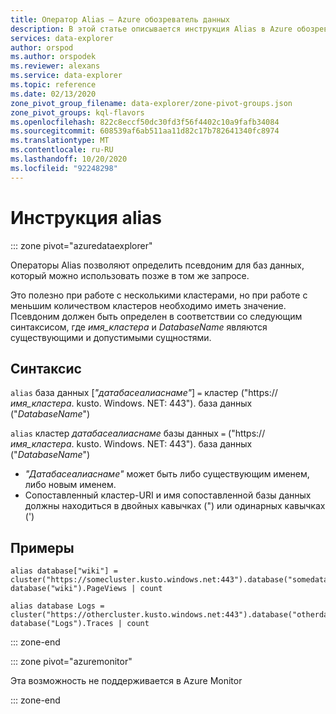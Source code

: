 ```yaml
---
title: Оператор Alias — Azure обозреватель данных
description: В этой статье описывается инструкция Alias в Azure обозреватель данных.
services: data-explorer
author: orspod
ms.author: orspodek
ms.reviewer: alexans
ms.service: data-explorer
ms.topic: reference
ms.date: 02/13/2020
zone_pivot_group_filename: data-explorer/zone-pivot-groups.json
zone_pivot_groups: kql-flavors
ms.openlocfilehash: 822c8eccf50dc30fd3f56f4402c10a9fafb34084
ms.sourcegitcommit: 608539af6ab511aa11d82c17b782641340fc8974
ms.translationtype: MT
ms.contentlocale: ru-RU
ms.lasthandoff: 10/20/2020
ms.locfileid: "92248298"
---
```

# <a name="alias-statement"></a>Инструкция alias

::: zone pivot="azuredataexplorer"

Операторы Alias позволяют определить псевдоним для баз данных, который можно использовать позже в том же запросе.

Это полезно при работе с несколькими кластерами, но при работе с меньшим количеством кластеров необходимо иметь значение.
Псевдоним должен быть определен в соответствии со следующим синтаксисом, где *имя_кластера* и *DatabaseName* являются существующими и допустимыми сущностями.

## <a name="syntax"></a>Синтаксис

`alias` база данных [*"датабасеалиаснаме"*] `=` кластер ("https://*имя_кластера*. kusto. Windows. NET: 443"). база данных ("*DatabaseName*")

`alias` кластер *датабасеалиаснаме* базы данных `=` ("https://*имя_кластера*. kusto. Windows. NET: 443"). база данных ("*DatabaseName*")

* *"Датабасеалиаснаме"* может быть либо существующим именем, либо новым именем.
* Сопоставленный кластер-URI и имя сопоставленной базы данных должны находиться в двойных кавычках (") или одинарных кавычках (')

## <a name="examples"></a>Примеры

```kusto
alias database["wiki"] = cluster("https://somecluster.kusto.windows.net:443").database("somedatabase");
database("wiki").PageViews | count 
```

```kusto
alias database Logs = cluster("https://othercluster.kusto.windows.net:443").database("otherdatabase");
database("Logs").Traces | count 
```

::: zone-end

::: zone pivot="azuremonitor"

Эта возможность не поддерживается в Azure Monitor

::: zone-end
